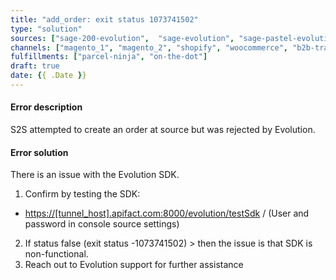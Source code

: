```yaml
---
title: "add_order: exit status 1073741502"
type: "solution"
sources: ["sage-200-evolution",  "sage-evolution", "sage-pastel-evolution" ]
channels: ["magento_1", "magento_2", "shopify", "woocommerce", "b2b-trade-store", "takealot"]
fulfillments: ["parcel-ninja", "on-the-dot"]
draft: true
date: {{ .Date }}
---
```


#### Error description
S2S attempted to create an order at source but was rejected by Evolution.

#### Error solution
There is an issue with the Evolution SDK.
1. Confirm by testing the SDK: 
- [https://[tunnel_host].apifact.com:8000/evolution/testSdk](https://[tunnel_host].apifact.com:8000/evolution/testSdk) / (User and password in console source settings)
2. If status false (exit status -1073741502) > then the issue is that SDK is non-functional. 
3. Reach out to Evolution support for further assistance
